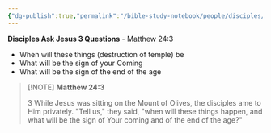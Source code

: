 ```yaml
---
{"dg-publish":true,"permalink":"/bible-study-notebook/people/disciples/ask-3-questions/","tags":["People/Disciples/Ask-3-Questions"],"created":"2025-06-02T23:52:02.841-04:00","updated":"2025-06-04T01:40:35.450-04:00"}
---
```



**Disciples Ask Jesus 3 Questions** - Matthew 24:3
- When will these things (destruction of temple) be
- What will be the sign of your Coming
- What will be the sign of the end of the age

> [!NOTE] **Matthew 24:3**
>
> 3 While Jesus was sitting on the Mount of Olives, the disciples ame to Him privately. "Tell us," they said, "when will these things happen, and what will be the sign of Your coming and of the end of the age?"


